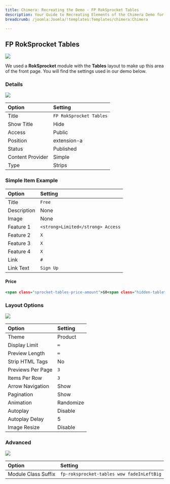 ```yaml
---
title: Chimera: Recreating the Demo - FP RokSprocket Tables
description: Your Guide to Recreating Elements of the Chimera Demo for Joomla
breadcrumb: /joomla:Joomla/!templates:Templates/chimera:Chimera

---
```


FP RokSprocket Tables
-----


![][demo]

We used a **RokSprocket** module with the **Tables** layout to make up this area of the front page. You will find the settings used in our demo below.

### Details

![][demo2]

| Option           | Setting                                   |
| :----------      | :----------                               |
| Title            | `FP RokSprocket Tables` |
| Show Title       | Hide                                      |
| Access           | Public                                    |
| Position         | extension-a                               |
| Status           | Published                                 |
| Content Provider | Simple                                    |
| Type             | Strips                                    |

### Simple Item Example

| Option      | Setting                           |  
| :---------- | :-------------------------------- |  
| Title       | `Free`                            |  
| Description | None                              |  
| Image       | None                              |  
| Feature 1   | `<strong>Limited</strong> Access` |  
| Feature 2   | `X`                               |  
| Feature 3   | `X`                               |  
| Feature 4   | `X`                               |  
| Link        | `#`                               |  
| Link Text   | `Sign Up`                         |  

#### Price

~~~ .html
<span class="sprocket-tables-price-amount">$0<span class="hidden-tablet hidden-large hidden-phone">&nbsp;&nbsp;</span></span><span class="sprocket-tables-price-period">/mon</span>
~~~

### Layout Options

![][demo3]

| Option            | Setting     |
| :----------       | :---------- |
| Theme             | Product     |
| Display Limit     | `∞`         |
| Preview Length    | `∞`         |
| Strip HTML Tags   | No          |
| Previews Per Page | `3`         |
| Items Per Row     | `3`         |
| Arrow Navigation  | Show        |
| Pagination        | Show        |
| Animation         | Randomize   |
| Autoplay          | Disable     |
| Autoplay Delay    | 5           |
| Image Resize      | Disable     |

### Advanced

![][demo4]

| Option              | Setting                                   |  
| :------------------ | :---------------------------------------- |  
| Module Class Suffix | `fp-roksprocket-tables wow fadeInLeftBig` |  

[demo]: assets/demo_10.jpeg
[demo2]: assets/demo_10a.jpeg
[demo3]: assets/demo_10b.jpeg
[demo4]: assets/demo_10c.jpeg
